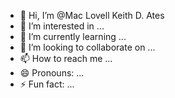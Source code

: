 - 👋 Hi, I’m @Mac Lovell Keith D. Ates
- 👀 I’m interested in ...
- 🌱 I’m currently learning ...
- 💞️ I’m looking to collaborate on ...
- 📫 How to reach me ...
- 😄 Pronouns: ...
- ⚡ Fun fact: ...

<!---
Mackiebugoy/Mackiebugoy is a ✨ special ✨ repository because its `README.md` (this file) appears on your GitHub profile.
You can click the Preview link to take a look at your changes.
--->
